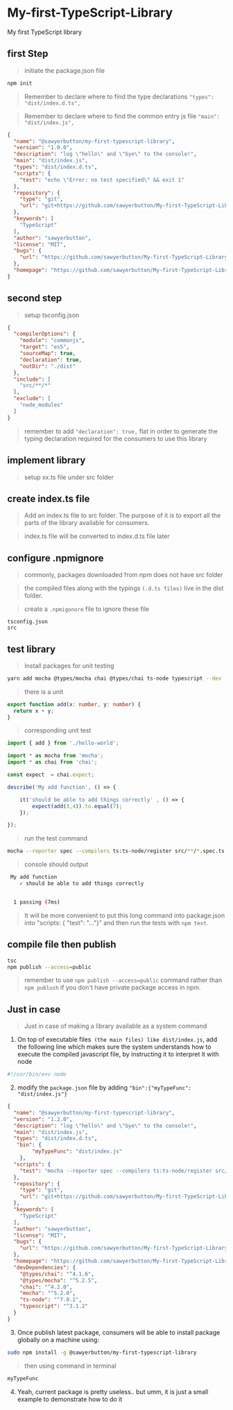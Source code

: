 # My-first-TypeScript-Library
My first TypeScript library


## first Step

> initiate the package.json file

```bash
npm init
```

> Remember to declare where to find the type declarations `"types": "dist/index.d.ts",`

> Remember to declare where to find the common entry js file `"main": "dist/index.js",`

```json
{
  "name": "@sawyerbutton/my-first-typescript-library",
  "version": "1.0.0",
  "description": "log \"hello\" and \"bye\" to the console!",
  "main": "dist/index.js",
  "types": "dist/index.d.ts",
  "scripts": {
    "test": "echo \"Error: no test specified\" && exit 1"
  },
  "repository": {
    "type": "git",
    "url": "git+https://github.com/sawyerbutton/My-first-TypeScript-Library.git"
  },
  "keywords": [
    "TypeScript"
  ],
  "author": "sawyerbutton",
  "license": "MIT",
  "bugs": {
    "url": "https://github.com/sawyerbutton/My-first-TypeScript-Library/issues"
  },
  "homepage": "https://github.com/sawyerbutton/My-first-TypeScript-Library#readme"
}
```

## second step

> setup tsconfig.json

```json
{
  "compilerOptions": {
    "module": "commonjs",
    "target": "es5",
    "sourceMap": true,
    "declaration": true,
    "outDir": "./dist"
  },
  "include": [
    "src/**/*"
  ],
  "exclude": [
    "node_modules"
  ]
}
```

> remember to add `"declaration": true,` flat in order to generate the typing declaration required for the consumers to use this library

## implement library

> setup xx.ts file under src folder

## create index.ts file

> Add an index.ts file to src folder. The purpose of it is to export all the parts of the library available for consumers.

> index.ts file will be converted to index.d.ts file later

## configure .npmignore

> commonly, packages downloaded from npm does not have src folder

> the compiled files along with the typings `(.d.ts files)` live in the dist folder.

> create a `.npmigonore` file to ignore these file

```text
tsconfig.json
src
```

## test library

> Install packages for unit testing

```bash
yarn add mocha @types/mocha chai @types/chai ts-node typescript --dev
```

> there is a unit

```typescript
export function add(x: number, y: number) {
  return x + y;
}
```

> corresponding unit test

```typescript
import { add } from './hello-world';

import * as mocha from 'mocha';
import * as chai from 'chai';

const expect  = chai.expect;

describe('My add function', () => {

    it('should be able to add things correctly' , () => {
        expect(add(3,4)).to.equal(7);
    });

});
```

> run the test command 

```bash
mocha --reporter spec --compilers ts:ts-node/register src/**/*.spec.ts
```

> console should output

```bash
 My add function
    ✓ should be able to add things correctly


  1 passing (7ms)
```

> It will be more convenient to put this long command into package.json into "scripts: { "test": "..."}" and then run the tests with `npm test`.


## compile file then publish

```bash
tsc
npm publish --access=public
```

> remember to use `npm publish --access=public` command rather than `npm publush` if you don't have private package access in npm.

## Just in case

> Just in case of making a library available as a system command

1. On top of executable files` (the main files) like dist/index.js`, add the following line which makes sure the system understands how to execute the compiled javascript file, by instructing it to interpret it with node

```javascript
#!/usr/bin/env node
```

2. modify the `package.json` file by adding `"bin":{"myTypeFunc": "dist/index.js"}`

```json
{
  "name": "@sawyerbutton/my-first-typescript-library",
  "version": "1.2.0",
  "description": "log \"hello\" and \"bye\" to the console!",
  "main": "dist/index.js",
  "types": "dist/index.d.ts",
   "bin": {
        "myTypeFunc": "dist/index.js"
    },
  "scripts": {
    "test": "mocha --reporter spec --compilers ts:ts-node/register src/**/*.spec.ts"
  },
  "repository": {
    "type": "git",
    "url": "git+https://github.com/sawyerbutton/My-first-TypeScript-Library.git"
  },
  "keywords": [
    "TypeScript"
  ],
  "author": "sawyerbutton",
  "license": "MIT",
  "bugs": {
    "url": "https://github.com/sawyerbutton/My-first-TypeScript-Library/issues"
  },
  "homepage": "https://github.com/sawyerbutton/My-first-TypeScript-Library#readme",
  "devDependencies": {
    "@types/chai": "^4.1.6",
    "@types/mocha": "^5.2.5",
    "chai": "^4.2.0",
    "mocha": "^5.2.0",
    "ts-node": "^7.0.1",
    "typescript": "^3.1.2"
  }
}
```

3. Once publish latest package, consumers will be able to install package globally on a machine using:

```bash
sudo npm install -g @sawyerbutton/my-first-typescript-library
```

> then using command in terminal

```bash
myTypeFunc
```
4. Yeah, current package is pretty useless.. but umm, it is just a small example to demonstrate how to do it